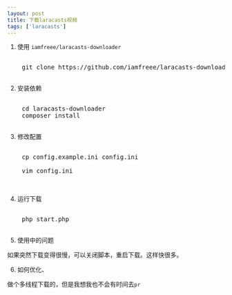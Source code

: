 ```yaml
---
layout: post
title: 下载laracasts视频
tags: ['laracasts']
---
```


1. 使用 `iamfreee/laracasts-downloader`

<pre>

	git clone https://github.com/iamfreee/laracasts-downloader.git

</pre>



2. 安装依赖 

<pre>
	
	cd laracasts-downloader
	composer install

</pre>


3. 修改配置

<pre>

	cp config.example.ini config.ini

	vim config.ini


</pre>

4. 运行下载

<pre>

	php start.php

</pre>

5. 使用中的问题

如果突然下载变得很慢，可以关闭脚本，重启下载。这样快很多。

6. 如何优化、

做个多线程下载的，但是我想我也不会有时间去`pr`

